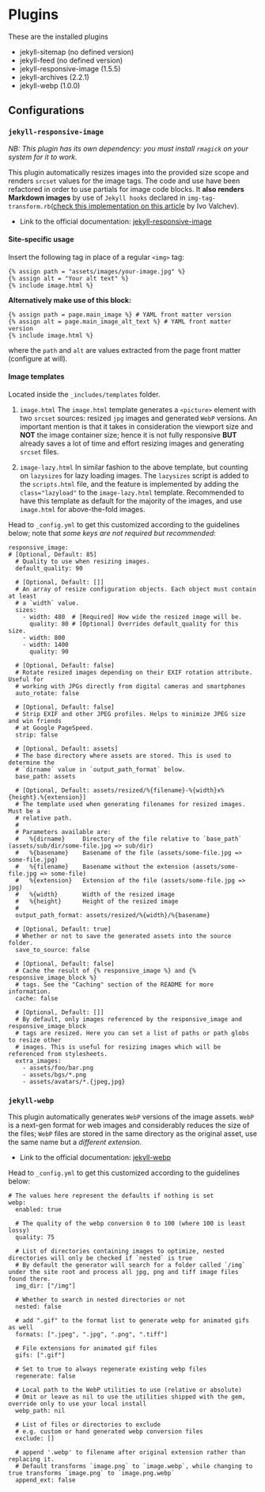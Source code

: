 # Plugins
These are the installed plugins
- jekyll-sitemap (no defined version)
- jekyll-feed (no defined version)
- jekyll-responsive-image (1.5.5)
- jekyll-archives (2.2.1)
- jekyll-webp (1.0.0)

## Configurations

### `jekyll-responsive-image`
_NB: This plugin has its own dependency: you must install `rmagick` on your system for it to work._

This plugin automatically resizes images into the provided size scope and renders `srcset` values for the image tags. The code and use have been refactored in order to use partials for image code blocks. It **also renders Markdown images** by use of `Jekyll hooks` declared in `img-tag-transform.rb`([check this implementation on this article](https://www.ivovalchev.com/blog/jekyll-responsive-images-with-srcset/) by Ivo Valchev).

- Link to the official documentation: [jekyll-responsive-image](https://github.com/wildlyinaccurate/jekyll-responsive-image)

#### Site-specific usage
Insert the following tag in place of a regular `<img>` tag:

```
{% assign path = "assets/images/your-image.jpg" %}
{% assign alt = "Your alt text" %}
{% include image.html %}

```

**Alternatively make use of this block:**

```
{% assign path = page.main_image %} # YAML front matter version
{% assign alt = page.main_image_alt_text %} # YAML front matter version
{% include image.html %}
```
where the `path` and `alt` are values extracted from the page front matter (configure at will).

#### Image templates
Located inside the `_includes/templates` folder.

1. `image.html`
The `image.html` template generates a `<picture>` element with two `srcset` sources: resized `jpg` images and generated `WebP` versions. An important mention is that it takes in consideration the viewport size and **NOT** the image container size; hence it is not fully responsive **BUT** already saves a lot of time and effort resizing images and generating `srcset` files.

2. `image-lazy.html`
In similar fashion to the above template, but counting on `lazysizes` for lazy loading images. The `lazysizes` script is added to the `scripts.html` file, and the feature is implemented by adding the `class="lazyload"` to the `image-lazy.html` template. Recommended to have this template as default for the majority of the images, and use `image.html` for above-the-fold images.

Head to `_config.yml` to get this customized according to the guidelines below; note that *some keys are not required but recommended*:

```
responsive_image:
# [Optional, Default: 85]
  # Quality to use when resizing images.
  default_quality: 90

  # [Optional, Default: []]
  # An array of resize configuration objects. Each object must contain at least
  # a `width` value.
  sizes:
    - width: 480  # [Required] How wide the resized image will be.
      quality: 80 # [Optional] Overrides default_quality for this size.
    - width: 800
    - width: 1400
      quality: 90

  # [Optional, Default: false]
  # Rotate resized images depending on their EXIF rotation attribute. Useful for
  # working with JPGs directly from digital cameras and smartphones
  auto_rotate: false

  # [Optional, Default: false]
  # Strip EXIF and other JPEG profiles. Helps to minimize JPEG size and win friends
  # at Google PageSpeed.
  strip: false

  # [Optional, Default: assets]
  # The base directory where assets are stored. This is used to determine the
  # `dirname` value in `output_path_format` below.
  base_path: assets

  # [Optional, Default: assets/resized/%{filename}-%{width}x%{height}.%{extension}]
  # The template used when generating filenames for resized images. Must be a
  # relative path.
  #
  # Parameters available are:
  #   %{dirname}     Directory of the file relative to `base_path` (assets/sub/dir/some-file.jpg => sub/dir)
  #   %{basename}    Basename of the file (assets/some-file.jpg => some-file.jpg)
  #   %{filename}    Basename without the extension (assets/some-file.jpg => some-file)
  #   %{extension}   Extension of the file (assets/some-file.jpg => jpg)
  #   %{width}       Width of the resized image
  #   %{height}      Height of the resized image
  #
  output_path_format: assets/resized/%{width}/%{basename}

  # [Optional, Default: true]
  # Whether or not to save the generated assets into the source folder.
  save_to_source: false

  # [Optional, Default: false]
  # Cache the result of {% responsive_image %} and {% responsive_image_block %}
  # tags. See the "Caching" section of the README for more information.
  cache: false

  # [Optional, Default: []]
  # By default, only images referenced by the responsive_image and responsive_image_block
  # tags are resized. Here you can set a list of paths or path globs to resize other
  # images. This is useful for resizing images which will be referenced from stylesheets.
  extra_images:
    - assets/foo/bar.png
    - assets/bgs/*.png
    - assets/avatars/*.{jpeg,jpg}
```

### `jekyll-webp`

This plugin automatically generates `WebP` versions of the image assets. `WebP` is a next-gen format for web images and considerably reduces the size of the files; `WebP` files are stored in the same directory as the original asset, use the same name but a _different extension_.

- Link to the official documentation: [jekyll-webp](https://github.com/sverrirs/jekyll-webp)

Head to `_config.yml` to get this customized according to the guidelines below:
```
# The values here represent the defaults if nothing is set
webp:
  enabled: true

  # The quality of the webp conversion 0 to 100 (where 100 is least lossy)
  quality: 75

  # List of directories containing images to optimize, nested directories will only be checked if `nested` is true
  # By default the generator will search for a folder called `/img` under the site root and process all jpg, png and tiff image files found there.
  img_dir: ["/img"]

  # Whether to search in nested directories or not
  nested: false

  # add ".gif" to the format list to generate webp for animated gifs as well
  formats: [".jpeg", ".jpg", ".png", ".tiff"]

  # File extensions for animated gif files
  gifs: [".gif"]

  # Set to true to always regenerate existing webp files
  regenerate: false

  # Local path to the WebP utilities to use (relative or absolute)
  # Omit or leave as nil to use the utilities shipped with the gem, override only to use your local install
  webp_path: nil

  # List of files or directories to exclude
  # e.g. custom or hand generated webp conversion files
  exclude: []

  # append '.webp' to filename after original extension rather than replacing it.
  # Default transforms `image.png` to `image.webp`, while changing to true transforms `image.png` to `image.png.webp`
  append_ext: false

```
